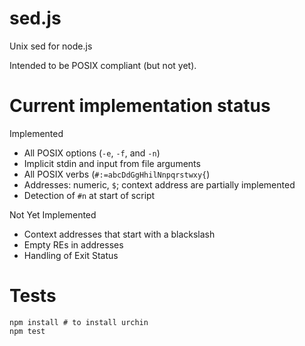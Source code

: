 # sed.js

Unix sed for node.js

Intended to be POSIX compliant (but not yet).

# Current implementation status

Implemented
 * All POSIX options (`-e`, `-f`, and `-n`)
 * Implicit stdin and input from file arguments
 * All POSIX verbs (`#:=abcDdGgHhilNnpqrstwxy{`)
 * Addresses: numeric, `$`; context address are partially implemented
 * Detection of `#n` at start of script

Not Yet Implemented
 * Context addresses that start with a blackslash
 * Empty REs in addresses
 * Handling of Exit Status

# Tests

    npm install # to install urchin
    npm test

